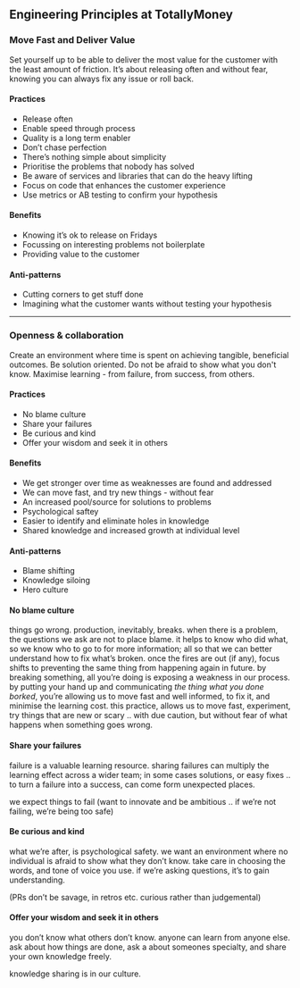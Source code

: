 ## Engineering Principles at TotallyMoney

### Move Fast and Deliver Value

Set yourself up to be able to deliver the most value for the customer with the least amount of friction. It’s about releasing often and without fear, knowing you can always fix any issue or roll back.

#### Practices

- Release often
- Enable speed through process
- Quality is a long term enabler
- Don’t chase perfection
- There’s nothing simple about simplicity
- Prioritise the problems that nobody has solved
- Be aware of services and libraries that can do the heavy lifting
- Focus on code that enhances the customer experience
- Use metrics or AB testing to confirm your hypothesis

#### Benefits

- Knowing it’s ok to release on Fridays
- Focussing on interesting problems not boilerplate
- Providing value to the customer

#### Anti-patterns

- Cutting corners to get stuff done
- Imagining what the customer wants without testing your hypothesis

---

### Openness & collaboration

Create an environment where time is spent on achieving tangible, beneficial outcomes. Be solution oriented. Do not be afraid to show what you don't know. Maximise learning - from failure, from success, from others.

#### Practices
- No blame culture
- Share your failures
- Be curious and kind
- Offer your wisdom and seek it in others

#### Benefits
- We get stronger over time as weaknesses are found and addressed
- We can move fast, and try new things - without fear
- An increased pool/source for solutions to problems
- Psychological saftey
- Easier to identify and eliminate holes in knowledge
- Shared knowledge and increased growth at individual level

#### Anti-patterns
- Blame shifting
- Knowledge siloing
- Hero culture



#### No blame culture

things go wrong. production, inevitably, breaks. when there is a problem, the questions we ask are not to place blame. it helps to know who did what, so we know who to go to for more information; all so that we can better understand how to fix what’s broken. once the fires are out (if any), focus shifts to preventing the same thing from happening again in future.
by breaking something, all you’re doing is exposing a weakness in our process. by putting your hand up and communicating *the thing what you done borked*, you’re allowing us to move fast and well informed, to fix it, and minimise the learning cost. this practice, allows us to move fast, experiment, try things that are new or scary .. with due caution, but without fear of what happens when something goes wrong.

#### Share your failures

failure is a valuable learning resource. sharing failures can multiply the learning effect across a wider team; in some cases solutions, or easy fixes .. to turn a failure into a success, can come form unexpected places.

we expect things to fail (want to innovate and be ambitious .. if we’re not failing, we’re being too safe)

#### Be curious and kind

what we’re after, is psychological safety. we want an environment where no individual is afraid to show what they don’t know. take care in choosing the words, and tone of voice you use. if we’re asking questions, it’s to gain understanding.

(PRs don’t be savage, in retros etc. curious rather than judgemental)

#### Offer your wisdom and seek it in others

you don’t know what others don’t know. anyone can learn from anyone else. ask about how things are done, ask a about someones specialty, and share your own knowledge freely.

knowledge sharing is in our culture.